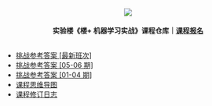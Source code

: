 <div align="center">
  <h1><img src="https://static.shiyanlou.com/img/louplus/louplus_logo.png"></h1>
  <b>实验楼《楼+ 机器学习实战》课程仓库｜<a href="https://www.shiyanlou.com/louplus/dm">课程报名</a></b>
</div>

<br />

- [挑战参考答案 [最新班次]](https://github.com/shiyanlou/louplus-ml/tree/master/Answers)
- [挑战参考答案 [05-06 期]](https://github.com/shiyanlou/louplus-ml/tree/ML05-06/Answers)
- [挑战参考答案 [01-04 期]](https://github.com/shiyanlou/louplus-ml/tree/ML01-04/Answers)
- [课程思维导图](https://github.com/shiyanlou/louplus-ml/tree/master/Mindmaps)
- [课程修订日志](https://github.com/shiyanlou/louplus-ml/wiki/CHANGELOG)
